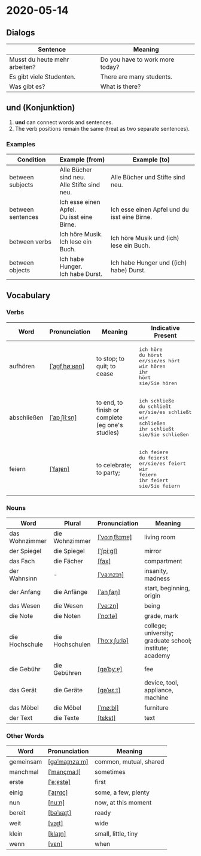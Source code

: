 # 2020-05-14

## Dialogs

| Sentence                      | Meaning                         |
| ----------------------------- | ------------------------------- |
| Musst du heute mehr arbeiten? | Do you have to work more today? |
| Es gibt viele Studenten.      | There are many students.        |
| Was gibt es?                  | What is there?                  |

## und (Konjunktion)

1. **und** can connect words and sentences.
2. The verb positions remain the same (treat as two separate sentences).

### Examples

| Condition         | Example (from)                                   | Example (to)                                 |
| ----------------- | ------------------------------------------------ | -------------------------------------------- |
| between subjects  | Alle Bücher sind neu.<br />Alle Stifte sind neu. | Alle Bücher und Stifte sind neu.             |
| between sentences | Ich esse einen Apfel.<br />Du isst eine Birne.   | Ich esse einen Apfel und du isst eine Birne. |
| between verbs     | Ich höre Musik.<br />Ich lese ein Buch.          | Ich höre Musik und (ich) lese ein Buch.      |
| between objects   | Ich habe Hunger.<br />Ich habe Durst.            | Ich habe Hunger und ((ich) habe) Durst.      |



## Vocabulary

### Verbs

| Word        | Pronunciation | Meaning | Indicative Present |
| ----------- | ------------- | ------- | ------------------ |
|aufhören|[[ˈaʊ̯fˌhøːʁən]](https://cdn.duden.de/_media_/audio/ID4131786_139965896.mp3)|to stop; to quit; to cease|<pre>ich       höre<br>du        hörst<br>er/sie/es hört<br>wir       hören<br>ihr       hört<br>sie/Sie   hören</pre>|
|abschließen|[[ˈapˌʃliːsn̩]](https://cdn.duden.de/_media_/audio/ID4112338_439310191.mp3)|to end, to finish or complete (eg one's studies)|<pre>ich       schließe<br>du        schließt<br>er/sie/es schließt<br>wir       schließen<br>ihr       schließt<br>sie/Sie   schließen</pre>|
|feiern|[[ˈfaɪ̯ɐn]](https://cdn.duden.de/_media_/audio/ID4116765_349729910.mp3)|to celebrate; to party;|<pre>ich       feiere<br>du        feierst<br>er/sie/es feiert<br>wir       feiern<br>ihr       feiert<br>sie/Sie   feiern</pre>|

### Nouns

| Word           | Plural | Pronunciation | Meaning |
| -------------- | ------ | ------------- | ------- |
|das Wohnzimmer|die Wohnzimmer|[[ˈvoːnˌt͡sɪmɐ]](https://cdn.duden.de/_media_/audio/ID4522254_1025709.mp3)|living room|
|der Spiegel|die Spiegel|[[ˈʃpiːɡl̩]](https://cdn.duden.de/_media_/audio/ID4112268_114213504.mp3)|mirror|
|das Fach|die Fächer|[[fax]](https://cdn.duden.de/_media_/audio/ID4107573_261449090.mp3)|compartment|
|der Wahnsinn|-|[[ˈvaːnzɪn]](https://cdn.duden.de/_media_/audio/ID4522146_310438855.mp3)|insanity, madness|
|der Anfang|die Anfänge|[[ˈanˌfaŋ]](https://cdn.duden.de/_media_/audio/ID4110745_127757692.mp3)|start, beginning, origin|
|das Wesen|die Wesen|[[ˈveːzn̩]](https://cdn.duden.de/_media_/audio/ID4113572_436173525.mp3)|being|
|die Note|die Noten|[[ˈnoːtə]](https://cdn.duden.de/_media_/audio/ID4111678_183862823.mp3)|grade, mark|
|die Hochschule|die Hochschulen|[[ˈhoːxˌʃuːlə]](https://cdn.duden.de/_media_/audio/ID4111283_182810193.mp3)|college; university; graduate school; institute; academy|
|die Gebühr|die Gebühren|[[ɡəˈbyːɐ̯]](https://cdn.duden.de/_media_/audio/ID4114220_347584776.mp3)|fee|
|das Gerät|die Geräte|[[ɡəˈʁɛːt]](https://cdn.duden.de/_media_/audio/ID4108077_117792557.mp3)|device, tool, appliance, machine|
|das Möbel|die Möbel|[[ˈmøːbl̩]](https://cdn.duden.de/_media_/audio/ID4110350_149449710.mp3)|furniture|
|der Text|die Texte|[[tɛkst]](https://cdn.duden.de/_media_/audio/ID4111926_279641129.mp3)|text|

### Other Words

| Word      | Pronunciation | Meaning |
| --------- | ------------- | ------- |
|gemeinsam|[[ɡəˈmaɪ̯nzaːm]](https://cdn.duden.de/_media_/audio/ID4108473_70797425.mp3)|common, mutual, shared|
|manchmal|[[ˈmançmaːl]](https://cdn.duden.de/_media_/audio/ID4108608_127091539.mp3)|sometimes|
|erste|[[ˈeːɐ̯stə]](https://upload.wikimedia.org/wikipedia/commons/7/72/De-erste.ogg)|first|
|einig|[[ˈaɪ̯nɪç]](https://cdn.duden.de/_media_/audio/ID4107090_495316507.mp3)|some, a few, plenty|
|nun|[[nuːn]](https://cdn.duden.de/_media_/audio/ID4173845_405619340.mp3)|now, at this moment|
|bereit|[[bəˈʁaɪ̯t]](https://cdn.duden.de/_media_/audio/ID4116636_444235776.mp3)|ready|
|weit|[[vaɪ̯t]](https://cdn.duden.de/_media_/audio/ID4110821_479609998.mp3)|wide|
|klein|[[klaɪ̯n]](https://cdn.duden.de/_media_/audio/ID4109354_170132683.mp3)|small, little, tiny|
|wenn|[[vɛn]](https://cdn.duden.de/_media_/audio/ID4111770_438594691.mp3)|when|

